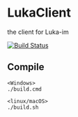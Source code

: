 # LukaClient

the client for Luka-im <br>

[![Build Status](https://travis-ci.com/dxyinme/LukaClient.svg?branch=master)](https://travis-ci.com/dxyinme/LukaClient)

## Compile
```cgo
<Windows>
./build.cmd
```

```cgo
<linux/macOS>
./build.sh
```